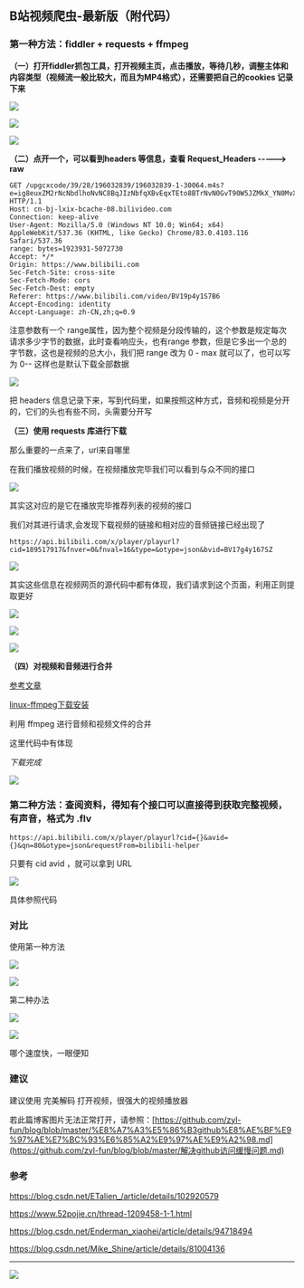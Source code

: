 ## B站视频爬虫-最新版（附代码）

### 第一种方法：fiddler + requests + ffmpeg

**（一）打开fiddler抓包工具，打开视频主页，点击播放，等待几秒，调整主体和内容类型（视频流一般比较大，而且为MP4格式），还需要把自己的cookies 记录下来**

![](https://github.com/zyl-fun/pic/blob/master/bilibili_pic/%E4%BC%81%E4%B8%9A%E5%BE%AE%E4%BF%A1%E6%88%AA%E5%9B%BE_20200706095231.png?raw=true)

![](https://github.com/zyl-fun/pic/blob/master/bilibili_pic/%E4%BC%81%E4%B8%9A%E5%BE%AE%E4%BF%A1%E6%88%AA%E5%9B%BE_20200706094146.png?raw=true)



![](https://github.com/zyl-fun/pic/blob/master/bilibili_pic/%E4%BC%81%E4%B8%9A%E5%BE%AE%E4%BF%A1%E6%88%AA%E5%9B%BE_20200706094610.png?raw=true)



**（二）点开一个，可以看到headers 等信息，查看 Request_Headers -----> raw**

```shell
GET /upgcxcode/39/28/196032839/196032839-1-30064.m4s?e=ig8euxZM2rNcNbdlhoNvNC8BqJIzNbfqXBvEqxTEto8BTrNvN0GvT90W5JZMkX_YN0MvXg8gNEV4NC8xNEV4N03eN0B5tZlqNxTEto8BTrNvNeZVuJ10Kj_g2UB02J0mN0B5tZlqNCNEto8BTrNvNC7MTX502C8f2jmMQJ6mqF2fka1mqx6gqj0eN0B599M=&uipk=5&nbs=1&deadline=1594007037&gen=playurl&os=bcache&oi=3054633810&trid=e024d5c8ed96411a91a61e6eb1a54134u&platform=pc&upsig=aa5ccc731a2a18ca52bcb40cb6195a63&uparams=e,uipk,nbs,deadline,gen,os,oi,trid,platform&cdnid=3773&mid=602150709&orderid=0,3&agrr=0&logo=80000000 HTTP/1.1
Host: cn-bj-lxix-bcache-08.bilivideo.com
Connection: keep-alive
User-Agent: Mozilla/5.0 (Windows NT 10.0; Win64; x64) AppleWebKit/537.36 (KHTML, like Gecko) Chrome/83.0.4103.116 Safari/537.36
range: bytes=1923931-5072730
Accept: */*
Origin: https://www.bilibili.com
Sec-Fetch-Site: cross-site
Sec-Fetch-Mode: cors
Sec-Fetch-Dest: empty
Referer: https://www.bilibili.com/video/BV19p4y1S7B6
Accept-Encoding: identity
Accept-Language: zh-CN,zh;q=0.9
```

注意参数有一个 range属性，因为整个视频是分段传输的，这个参数是规定每次请求多少字节的数据，此时查看响应头，也有range 参数，但是它多出一个总的字节数，这也是视频的总大小，我们把 range 改为 0 - max 就可以了，也可以写为 0-- 这样也是默认下载全部数据

![](https://github.com/zyl-fun/pic/blob/master/bilibili_pic/%E4%BC%81%E4%B8%9A%E5%BE%AE%E4%BF%A1%E6%88%AA%E5%9B%BE_20200706100243.png?raw=true)



把 headers 信息记录下来，写到代码里，如果按照这种方式，音频和视频是分开的，它们的头也有些不同，头需要分开写

**（三）使用 requests 库进行下载**

那么重要的一点来了，url来自哪里

在我们播放视频的时候，在视频播放完毕我们可以看到与众不同的接口

![](https://github.com/zyl-fun/pic/blob/master/bilibili_pic/%E4%BC%81%E4%B8%9A%E5%BE%AE%E4%BF%A1%E6%88%AA%E5%9B%BE_20200706131323.png?raw=true)

其实这对应的是它在播放完毕推荐列表的视频的接口

我们对其进行请求,会发现下载视频的链接和相对应的音频链接已经出现了

```shell
https://api.bilibili.com/x/player/playurl?cid=189517917&fnver=0&fnval=16&type=&otype=json&bvid=BV17g4y167SZ
```

![](https://github.com/zyl-fun/pic/blob/master/bilibili_pic/%E4%BC%81%E4%B8%9A%E5%BE%AE%E4%BF%A1%E6%88%AA%E5%9B%BE_20200706132645.png?raw=true)



其实这些信息在视频网页的源代码中都有体现，我们请求到这个页面，利用正则提取更好

![](https://github.com/zyl-fun/pic/blob/master/bilibili_pic/%E4%BC%81%E4%B8%9A%E5%BE%AE%E4%BF%A1%E6%88%AA%E5%9B%BE_20200706141553.png?raw=true)

![](https://github.com/zyl-fun/pic/blob/master/bilibili_pic/%E4%BC%81%E4%B8%9A%E5%BE%AE%E4%BF%A1%E6%88%AA%E5%9B%BE_20200706141607.png?raw=true)

![](https://github.com/zyl-fun/pic/blob/master/bilibili_pic/%E4%BC%81%E4%B8%9A%E5%BE%AE%E4%BF%A1%E6%88%AA%E5%9B%BE_20200706142229.png?raw=true)

**（四）对视频和音频进行合并**

[参考文章](https://blog.csdn.net/Tong_T/article/details/92794314)

[linux-ffmpeg下载安装](https://www.cnblogs.com/passedbylove/p/12166544.html)

利用 ffmpeg 进行音频和视频文件的合并

这里代码中有体现

*下载完成*

![](https://github.com/zyl-fun/pic/blob/master/bilibili_pic/%E4%BC%81%E4%B8%9A%E5%BE%AE%E4%BF%A1%E6%88%AA%E5%9B%BE_20200706165355.png?raw=true)

### 第二种方法：查阅资料，得知有个接口可以直接得到获取完整视频，有声音，格式为 .flv

```shell
https://api.bilibili.com/x/player/playurl?cid={}&avid={}&qn=80&otype=json&requestFrom=bilibili-helper
```

只要有 cid avid ，就可以拿到 URL

![](https://github.com/zyl-fun/pic/blob/master/bilibili_pic/%E4%BC%81%E4%B8%9A%E5%BE%AE%E4%BF%A1%E6%88%AA%E5%9B%BE_20200706165120.png?raw=true)

具体参照代码

### 对比

使用第一种方法

![](https://github.com/zyl-fun/pic/blob/master/bilibili_pic/%E4%BC%81%E4%B8%9A%E5%BE%AE%E4%BF%A1%E6%88%AA%E5%9B%BE_20200706175658.png?raw=true)

![](https://github.com/zyl-fun/pic/blob/master/bilibili_pic/%E4%BC%81%E4%B8%9A%E5%BE%AE%E4%BF%A1%E6%88%AA%E5%9B%BE_20200706175750.png?raw=true)

第二种办法

![](https://github.com/zyl-fun/pic/blob/master/bilibili_pic/%E4%BC%81%E4%B8%9A%E5%BE%AE%E4%BF%A1%E6%88%AA%E5%9B%BE_20200706175804.png?raw=true)

![](https://github.com/zyl-fun/pic/blob/master/bilibili_pic/%E4%BC%81%E4%B8%9A%E5%BE%AE%E4%BF%A1%E6%88%AA%E5%9B%BE_20200706175817.png?raw=true)

哪个速度快，一眼便知

### 建议

建议使用 完美解码 打开视频，很强大的视频播放器

若此篇博客图片无法正常打开，请参照：[https://github.com/zyl-fun/blog/blob/master/%E8%A7%A3%E5%86%B3github%E8%AE%BF%E9%97%AE%E7%BC%93%E6%85%A2%E9%97%AE%E9%A2%98.md](https://github.com/zyl-fun/blog/blob/master/解决github访问缓慢问题.md)



### 参考

https://blog.csdn.net/ETalien_/article/details/102920579

https://www.52pojie.cn/thread-1209458-1-1.html

https://blog.csdn.net/Enderman_xiaohei/article/details/94718494

https://blog.csdn.net/Mike_Shine/article/details/81004136

------

![](https://github.com/zyl-fun/pic/blob/master/%E6%88%91%E5%92%8C%E4%BD%A0%E5%A6%88%E5%A6%88%E4%BC%9A%E6%B0%B8%E8%BF%9C%E7%88%B1%E4%BD%A0.png?raw=true)



